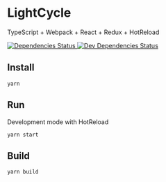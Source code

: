 LightCycle
==========
TypeScript + Webpack + React + Redux + HotReload

<a href="https://david-dm.org/black-monolith/LightCycle">
  <img src="https://david-dm.org/black-monolith/LightCycle.svg"
    alt="Dependencies Status">
</a>
<a href="https://david-dm.org/black-monolith/LightCycle?type=dev">
  <img src="https://david-dm.org/black-monolith/LightCycle/dev-status.svg"
    alt="Dev Dependencies Status">
</a>

## Install
```
yarn
```

## Run
Development mode with HotReload
```
yarn start
```

## Build
```
yarn build
```
